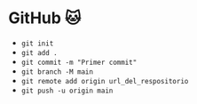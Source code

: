 # GitHub 🐱

* `git init`
* `git add .`
* `git commit -m "Primer commit"`
* `git branch -M main`
* `git remote add origin url_del_respositorio`
* `git push -u origin main`
